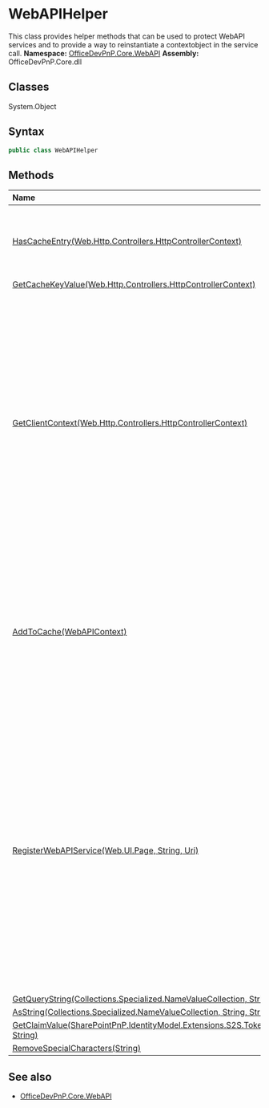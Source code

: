 # WebAPIHelper
This class provides helper methods that can be used to protect WebAPI services and to provide a 
            way to reinstantiate a contextobject in the service call.
**Namespace:** [OfficeDevPnP.Core.WebAPI](OfficeDevPnP.Core.WebAPI.md)
**Assembly:** OfficeDevPnP.Core.dll
## Classes
System.Object
## Syntax
```C#
public class WebAPIHelper
```
## Methods
|**Name**|**Description**|
|:-----|:-----|
| [HasCacheEntry(Web.Http.Controllers.HttpControllerContext)](WebAPIHelperHasCacheEntryWeb.Http.Controllers.HttpControllerContext.md) | Checks if this request has a servicesToken cookie. To be used from inside the WebAPI.
| [GetCacheKeyValue(Web.Http.Controllers.HttpControllerContext)](WebAPIHelperGetCacheKeyValueWeb.Http.Controllers.HttpControllerContext.md) | 
| [GetClientContext(Web.Http.Controllers.HttpControllerContext)](WebAPIHelperGetClientContextWeb.Http.Controllers.HttpControllerContext.md) | Creates a ClientContext token for the incoming WebAPI request. This is done by - looking up the servicesToken - extracting the cacheKey - get the AccessToken from cache. If the AccessToken is expired a new one is requested using the refresh token - creation of a ClientContext object based on the AccessToken
| [AddToCache(WebAPIContext)](WebAPIHelperAddToCacheWebAPIContext.md) | Uses the information regarding the requesting app to obtain an access token and caches that using the cachekey. This method is called from the Register WebAPI service api.
| [RegisterWebAPIService(Web.UI.Page, String, Uri)](WebAPIHelperRegisterWebAPIServiceWeb.UI.PageStringUri.md) | This method needs to be called from a code behind of the SharePoint app startup page (default.aspx). It registers the calling SharePoint app by calling a specific "Register" api in your WebAPI service. Note: Given that method is async you'll need to add the Async="true" page directive to the page that uses this method.
| [GetQueryString(Collections.Specialized.NameValueCollection, String, Func2<String,T>, T)](WebAPIHelperGetQueryStringCollections.Specialized.NameValueCollectionStringFunc2<String,T>T.md) | 
| [AsString(Collections.Specialized.NameValueCollection, String, String)](WebAPIHelperAsStringCollections.Specialized.NameValueCollectionStringString.md) | 
| [GetClaimValue(SharePointPnP.IdentityModel.Extensions.S2S.Tokens.JsonWebSecurityToken, String)](WebAPIHelperGetClaimValueSharePointPnP.IdentityModel.Extensions.S2S.Tokens.JsonWebSecurityTokenString.md) | 
| [RemoveSpecialCharacters(String)](WebAPIHelperRemoveSpecialCharactersString.md) | 
## See also
- [OfficeDevPnP.Core.WebAPI](OfficeDevPnP.Core.WebAPI.md)
